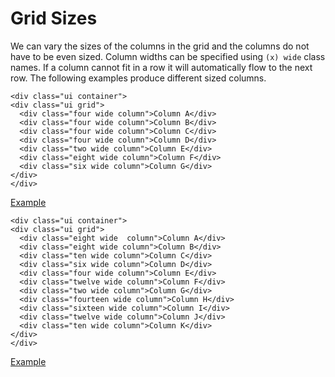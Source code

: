 
# Grid Sizes

We can vary the sizes of the columns in the grid and the columns do not have to be even sized. Column widths can be specified using `(x) wide` class names. 
If a column cannot fit in a row it will automatically flow to the next row. The following examples produce different sized columns.

~~~
<div class="ui container">
<div class="ui grid">
  <div class="four wide column">Column A</div>
  <div class="four wide column">Column B</div>
  <div class="four wide column">Column C</div>
  <div class="four wide column">Column D</div>
  <div class="two wide column">Column E</div>
  <div class="eight wide column">Column F</div>
  <div class="six wide column">Column G</div>
</div>
</div>
~~~
<a href="archives/Class Htmls/eg8.html" target = "_ blank">Example</a>

~~~
<div class="ui container">
<div class="ui grid">
  <div class="eight wide  column">Column A</div>
  <div class="eight wide column">Column B</div>
  <div class="ten wide column">Column C</div>
  <div class="six wide column">Column D</div>
  <div class="four wide column">Column E</div>
  <div class="twelve wide column">Column F</div>
  <div class="two wide column">Column G</div>
  <div class="fourteen wide column">Column H</div>
  <div class="sixteen wide column">Column I</div>
  <div class="twelve wide column">Column J</div>
  <div class="ten wide column">Column K</div>
</div>
</div>
~~~

<a href="archives/Class Htmls/eg9.html" target = "_ blank">Example</a>
